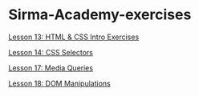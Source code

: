 # Sirma-Academy-exercises

[Lesson 13: HTML & CSS Intro Exercises](https://github.com/magii-veleva/Sirma-Academy-exercises/tree/main/13.HTML-and-CSS-Intro-Exercises)

[Lesson 14: CSS Selectors](https://github.com/magii-veleva/Sirma-Academy-exercises/tree/main/14.CSS%20Selectors)

[Lesson 17: Media Queries](https://github.com/magii-veleva/Sirma-Academy-exercises/tree/main/17.%20Media%20Queries)

[Lesson 18: DOM Manipulations](https://github.com/magii-veleva/Sirma-Academy-exercises/tree/main/17.%20Media%20Queries)